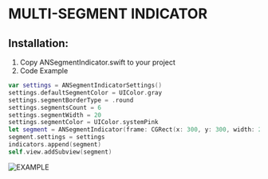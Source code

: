 # MULTI-SEGMENT INDICATOR

## Installation:
1. Copy ANSegmentIndicator.swift to your project
2. Code Example
```swift
var settings = ANSegmentIndicatorSettings()
settings.defaultSegmentColor = UIColor.gray
settings.segmentBorderType = .round
settings.segmentsCount = 6
settings.segmentWidth = 20
settings.segmentColor = UIColor.systemPink
let segment = ANSegmentIndicator(frame: CGRect(x: 300, y: 300, width: 200.0, height: 200.0))
segment.settings = settings
indicators.append(segment)
self.view.addSubview(segment)
```

![EXAMPLE](http://alexalmostengineer.co.ua/wp-content/uploads/2020/06/Screen-Recording-2020-06-11-at-1.gif)
